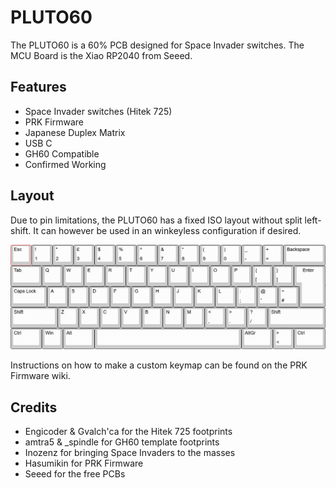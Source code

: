 # PLUTO60
The PLUTO60 is a 60% PCB designed for Space Invader switches. The MCU Board is the Xiao RP2040 from Seeed.

## Features
- Space Invader switches (Hitek 725)
- PRK Firmware
- Japanese Duplex Matrix
- USB C
- GH60 Compatible
- Confirmed Working
## Layout
Due to pin limitations, the PLUTO60 has a fixed ISO layout without split left-shift. It can however be used in an winkeyless configuration if desired.

![Layout Image](/layout.png)

Instructions on how to make a custom keymap can be found on the PRK Firmware wiki.

## Credits
- Engicoder & Gvalch'ca for the Hitek 725 footprints
- amtra5 & _spindle for GH60 template footprints
- Inozenz for bringing Space Invaders to the masses
- Hasumikin for PRK Firmware
- Seeed for the free PCBs
